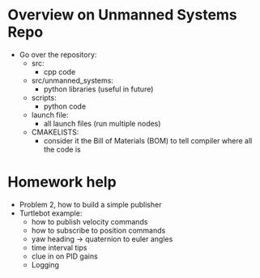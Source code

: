 # Overview on Unmanned Systems Repo
- Go over the repository:
    - src:
        - cpp code
    - src/unmanned_systems:
        - python libraries (useful in future)
    - scripts:
        - python code
    - launch file:
        - all launch files (run multiple nodes)
    - CMAKELISTS:
        - consider it the Bill of Materials (BOM) 
        to tell compiler where all the code is
    
# Homework help
- Problem 2, how to build a simple publisher
- Turtlebot example:
    - how to publish velocity commands
    - how to subscribe to position commands
    - yaw heading ->  quaternion to euler angles
    - time interval tips
    - clue in on PID gains 
    - Logging 